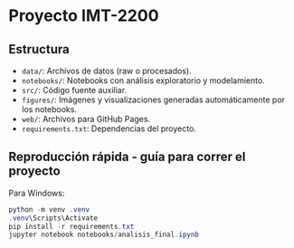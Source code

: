 # Proyecto IMT-2200

## Estructura

- `data/`: Archivos de datos (raw o procesados).
- `notebooks/`: Notebooks con análisis exploratorio y modelamiento.
- `src/`: Código fuente auxiliar.
- `figures/`: Imágenes y visualizaciones generadas automáticamente por los notebooks.
- `web/`: Archivos para GitHub Pages.
- `requirements.txt`: Dependencias del proyecto.

## Reproducción rápida - guía para correr el proyecto

Para Windows:
```powershell
python -m venv .venv
.venv\Scripts\Activate
pip install -r requirements.txt
jupyter notebook notebooks/analisis_final.ipynb
```